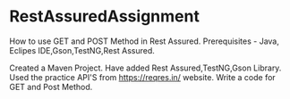 # RestAssuredAssignment
How to use GET and POST Method in Rest Assured.
Prerequisites - Java, Eclipes IDE,Gson,TestNG,Rest Assured.

Created a Maven Project.
Have added Rest Assured,TestNG,Gson Library.
Used the practice  API'S from https://reqres.in/ website.
Write a code for GET and Post Method.


